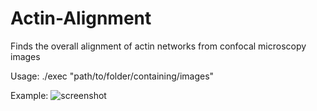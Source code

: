 # Actin-Alignment
Finds the overall alignment of actin networks from confocal microscopy images

Usage: ./exec "path/to/folder/containing/images"

Example: 
![screenshot](https://user-images.githubusercontent.com/68864205/140775299-9045adfd-f1d1-48c5-b5ae-d3d65412260b.png)

